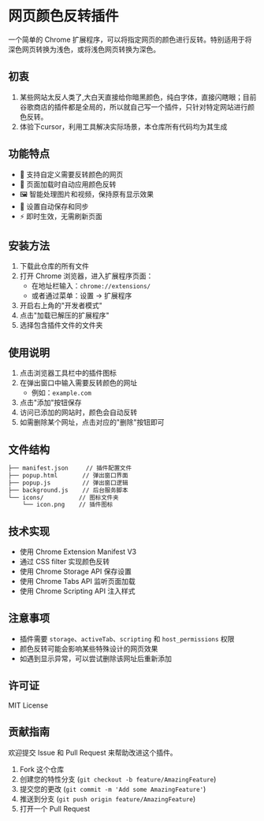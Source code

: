 # 网页颜色反转插件

一个简单的 Chrome 扩展程序，可以将指定网页的颜色进行反转。特别适用于将深色网页转换为浅色，或将浅色网页转换为深色。

## 初衷
1. 某些网站太反人类了,大白天直接给你暗黑颜色，纯白字体，直接闪瞎眼；目前谷歌商店的插件都是全局的，所以就自己写一个插件，只针对特定网站进行颜色反转。
2. 体验下cursor，利用工具解决实际场景，本仓库所有代码均为其生成

## 功能特点

- 🎯 支持自定义需要反转颜色的网页
- 🚀 页面加载时自动应用颜色反转
- 🖼️ 智能处理图片和视频，保持原有显示效果
- 💾 设置自动保存和同步
- ⚡ 即时生效，无需刷新页面

## 安装方法

1. 下载此仓库的所有文件
2. 打开 Chrome 浏览器，进入扩展程序页面：
   - 在地址栏输入：`chrome://extensions/`
   - 或者通过菜单：设置 -> 扩展程序
3. 开启右上角的"开发者模式"
4. 点击"加载已解压的扩展程序"
5. 选择包含插件文件的文件夹

## 使用说明

1. 点击浏览器工具栏中的插件图标
2. 在弹出窗口中输入需要反转颜色的网址
   - 例如：`example.com`
3. 点击"添加"按钮保存
4. 访问已添加的网站时，颜色会自动反转
5. 如需删除某个网址，点击对应的"删除"按钮即可

## 文件结构
```txt
├── manifest.json     // 插件配置文件
├── popup.html       // 弹出窗口界面
├── popup.js         // 弹出窗口逻辑
├── background.js    // 后台服务脚本
└── icons/          // 图标文件夹
    └── icon.png    // 插件图标
```
## 技术实现

- 使用 Chrome Extension Manifest V3
- 通过 CSS filter 实现颜色反转
- 使用 Chrome Storage API 保存设置
- 使用 Chrome Tabs API 监听页面加载
- 使用 Chrome Scripting API 注入样式

## 注意事项

- 插件需要 `storage`、`activeTab`、`scripting` 和 `host_permissions` 权限
- 颜色反转可能会影响某些特殊设计的网页效果
- 如遇到显示异常，可以尝试删除该网址后重新添加

## 许可证

MIT License

## 贡献指南

欢迎提交 Issue 和 Pull Request 来帮助改进这个插件。

1. Fork 这个仓库
2. 创建您的特性分支 (`git checkout -b feature/AmazingFeature`)
3. 提交您的更改 (`git commit -m 'Add some AmazingFeature'`)
4. 推送到分支 (`git push origin feature/AmazingFeature`)
5. 打开一个 Pull Request
